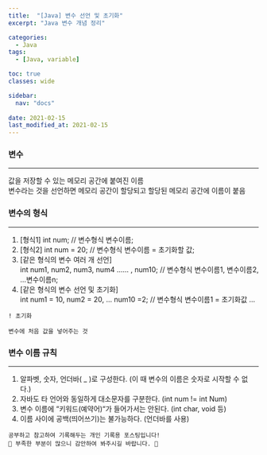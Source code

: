 ```yaml
---
title:  "[Java] 변수 선언 및 초기화"
excerpt: "Java 변수 개념 정리"

categories:
  - Java
tags:
  - [Java, variable]

toc: true
classes: wide

sidebar:
  nav: "docs"
 
date: 2021-02-15
last_modified_at: 2021-02-15
---
```


### 변수
---
값을 저장할 수 있는 메모리 공간에 붙여진 이름<br>
변수라는 것을 선언하면 메모리 공간이 할당되고 할당된 메모리 공간에 이름이 붙음

### 변수의 형식
---
1. [형식1] int num; // 변수형식 변수이름;
2. [형식2] int num = 20; // 변수형식 변수이름 = 초기화할 값;
3. [같은 형식의 변수 여러 개 선언]<br>
int num1, num2, num3, num4 ...... , num10; // 변수형식 변수이름1, 변수이름2, ...변수이름n;
4. [같은 형식의 변수 선언 및 초기화]<br>
int num1 = 10, num2 = 20, ... num10 =2; // 변수형식 변수이름1 = 초기화값 ...

```
! 초기화

변수에 처음 값을 넣어주는 것
```

### 변수 이름 규칙
---
1. 알파벳, 숫자, 언더바( _ )로 구성한다. (이 때 변수의 이름은 숫자로 시작할 수 없다.)
2. 자바도 타 언어와 동일하게 대소문자를 구분한다. (int num != int Num)
3. 변수 이름에 “키워드(예약어)“가 들어가서는 안된다. (int char, void 등)
4. 이름 사이에 공백(띄어쓰기)는 불가능하다. (언더바를 사용)

```
공부하고 참고하여 기록해두는 개인 기록용 포스팅입니다!
🤔 부족한 부분이 많으니 감안하여 봐주시길 바랍니다. 🤔
```